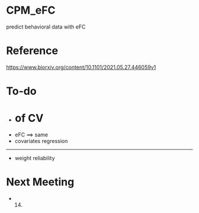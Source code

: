 # CPM_eFC
predict behavioral data with eFC




# Reference 

https://www.biorxiv.org/content/10.1101/2021.05.27.446059v1

# To-do

* # of CV
* eFC ==> same 
* covariates regression
--------

* weight reliability


# Next Meeting

* 14. 
